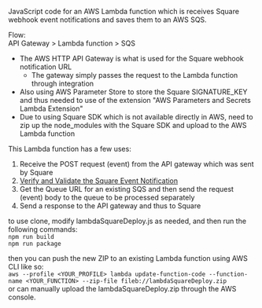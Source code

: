 JavaScript code for an AWS Lambda function which is receives Square webhook event notifications and saves them to an AWS SQS.<br>


Flow:<br>
API Gateway > Lambda function > SQS

* The AWS HTTP API Gateway is what is used for the Square webhook notification URL
  * The gateway simply passes the request to the Lambda function through integration
* Also using AWS Parameter Store to store the Square SIGNATURE_KEY and thus needed to use of the extension "AWS Parameters and Secrets Lambda Extension"
* Due to using Square SDK which is not available directly in AWS, need to zip up the node_modules with the Square SDK and upload to the AWS Lambda function

This Lambda function has a few uses:
1. Receive the POST request (event) from the API gateway which was sent by Square
2. [Verify and Validate the Square Event Notification](https://developer.squareup.com/docs/webhooks/step3validate)
3. Get the Queue URL for an existing SQS and then send the request (event) body to the queue to be processed separately
4. Send a response to the API gateway and thus to Square

to use clone, modify lambdaSquareDeploy.js as needed, and then run the following commands:<br>
`npm run build` <br>
`npm run package`

then you can push the new ZIP to an existing Lambda function using AWS CLI like so:<br>
`aws --profile <YOUR_PROFILE> lambda update-function-code --function-name <YOUR_FUNCTION> --zip-file fileb://lambdaSquareDeploy.zip`
<br>or can manually upload the lambdaSquareDeploy.zip through the AWS console.
